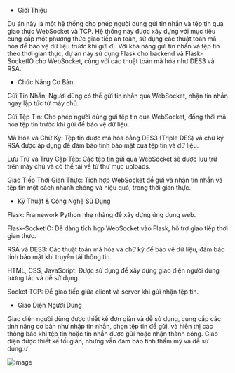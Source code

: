 - Giới Thiệu

Dự án này là một hệ thống cho phép người dùng gửi tin nhắn và tệp tin qua giao thức WebSocket và TCP. Hệ thống này được xây dựng với mục tiêu cung cấp một phương thức giao tiếp an toàn, sử dụng các thuật toán mã hóa để bảo vệ dữ liệu trước khi gửi đi. Với khả năng gửi tin nhắn và tệp tin theo thời gian thực, dự án này sử dụng Flask cho backend và Flask-SocketIO cho WebSocket, cùng với các thuật toán mã hóa như DES3 và RSA.
- Chức Năng Cơ Bản

Gửi Tin Nhắn: Người dùng có thể gửi tin nhắn qua WebSocket, nhận tin nhắn ngay lập tức từ máy chủ.

Gửi Tệp Tin: Cho phép người dùng gửi tệp tin qua WebSocket, đồng thời mã hóa tệp tin trước khi gửi để bảo vệ dữ liệu.

Mã Hóa và Chữ Ký: Tệp tin được mã hóa bằng DES3 (Triple DES) và chữ ký RSA được áp dụng để đảm bảo tính bảo mật của tệp tin và dữ liệu.

Lưu Trữ và Truy Cập Tệp: Các tệp tin gửi qua WebSocket sẽ được lưu trữ trên máy chủ và có thể tải về từ thư mục uploads.

Giao Tiếp Thời Gian Thực: Tích hợp WebSocket để gửi và nhận tin nhắn và tệp tin một cách nhanh chóng và hiệu quả, trong thời gian thực.

- Kỹ Thuật & Công Nghệ Sử Dụng

Flask: Framework Python nhẹ nhàng để xây dựng ứng dụng web.

Flask-SocketIO: Dễ dàng tích hợp WebSocket vào Flask, hỗ trợ giao tiếp thời gian thực.

RSA và DES3: Các thuật toán mã hóa và chữ ký để bảo vệ dữ liệu, đảm bảo tính bảo mật khi truyền tải thông tin.

HTML, CSS, JavaScript: Được sử dụng để xây dựng giao diện người dùng tương tác và dễ sử dụng.

Socket TCP: Để giao tiếp giữa client và server khi gửi nhận tệp tin.

- Giao Diện Người Dùng

Giao diện người dùng được thiết kế đơn giản và dễ sử dụng, cung cấp các tính năng cơ bản như nhập tin nhắn, chọn tệp tin để gửi, và hiển thị các thông báo khi tệp tin hoặc tin nhắn được gửi hoặc nhận thành công. Giao diện được thiết kế tối giản, nhưng vẫn đảm bảo tính thẩm mỹ và dễ sử dụng.ư

![image](https://github.com/user-attachments/assets/275f9202-18ba-4634-b986-a395793a257c)

